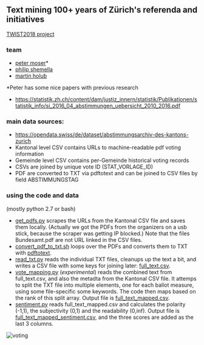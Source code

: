 ## Text mining 100+ years of Zürich's referenda and initiatives
[TWIST2018 project](http://hack.twist2018.ch/project/15)

### team
+ [peter moser](https://twitter.com/peterjamoser)\*
+ [philip shemella](https://twitter.com/philshem)
+ [martin holub](https://twitter.com/holub_martin)

\*Peter has some nice papers with previous research
 + https://statistik.zh.ch/content/dam/justiz_innern/statistik/Publikationen/statistik_info/si_2016_04_abstimmungen_uebersicht_2010_2016.pdf

### main data sources:
 + https://opendata.swiss/de/dataset/abstimmungsarchiv-des-kantons-zurich
 + Kantonal level CSV contains URLs to machine-readable pdf voting information
 + Gemeinde level CSV contains per-Gemeinde historical voting records
 + CSVs are joined by unique vote ID (STAT_VORLAGE_ID)
 + PDF are converted to TXT via pdftotext and can be joined to CSV files by field ABSTIMMUNGSTAG


### using the code and data
(mostly python 2.7 or bash)
+ [get_pdfs.py](https://github.com/philshem/zuerich_speaks/blob/master/get_pdfs.py) scrapes the URLs from the Kantonal CSV file and saves them locally. (Actually we got the PDFs from the organizers on a usb stick, because the scraper was getting IP blocked.) Note that the files Bundesamt.pdf are not URL linked in the CSV files.
+ [convert_pdf_to_txt.sh](https://github.com/philshem/zuerich_speaks/blob/master/convert_pdf_to_txt.sh) loops over the PDFs and converts them to TXT with [pdftotext](https://en.wikipedia.org/wiki/Pdftotext).
+ [read_txt.py](https://github.com/philshem/zuerich_speaks/blob/master/read_txt.py) reads the individual TXT files, cleanups up the text a bit, and writes a CSV file with some keys for joining later: [full_text.csv](https://github.com/philshem/zuerich_speaks/blob/master/full_text.csv).
+ [vote_mapping.py](https://github.com/philshem/zuerich_speaks/blob/master/vote_mapping.py) (_experimental_) reads the combined text from full_text.csv, and also the metadta from the Kantonal CSV file. It attemps to split the TXT file into multiple elements, one for each ballot measure, using some file-specific some keywords. The code then maps based on the rank of this split array. Output file is [full_text_mapped.csv](https://github.com/philshem/zuerich_speaks/blob/master/full_text_mapped.csv).
+ [sentiment.py](https://github.com/philshem/zuerich_speaks/blob/master/sentiment.py) reads full_text_mapped.csv and calculates the polarity (-1,1), the subjectivity (0,1) and the readability (0,inf). Output file is [full_text_mapped_sentiment.csv](https://github.com/philshem/zuerich_speaks/blob/master/full_text_mapped_sentiment.csv), and the three scores are added as the last 3 columns.

![voting](https://static.independent.co.uk/s3fs-public/thumbnails/image/2015/09/25/20/suffragette.jpg?w500)

